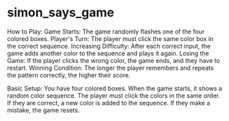 # simon_says_game
How to Play:
Game Starts: The game randomly flashes one of the four colored boxes.
Player's Turn: The player must click the same color box in the correct sequence.
Increasing Difficulty: After each correct input, the game adds another color to the sequence and plays it again.
Losing the Game: If the player clicks the wrong color, the game ends, and they have to restart.
Winning Condition: The longer the player remembers and repeats the pattern correctly, the higher their score.

Basic Setup:
You have four colored boxes.
When the game starts, it shows a random color sequence.
The player must click the colors in the same order.
If they are correct, a new color is added to the sequence.
If they make a mistake, the game resets.
